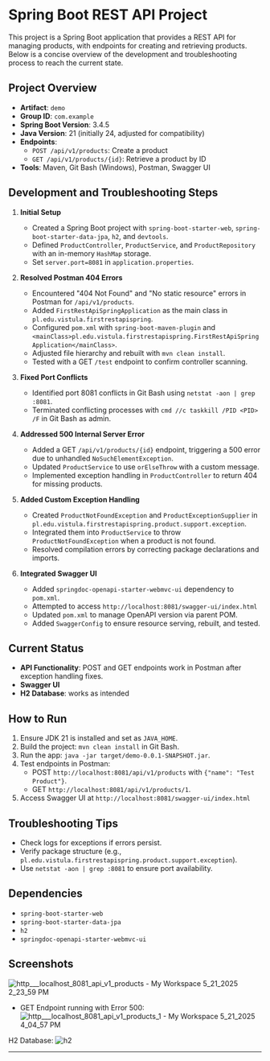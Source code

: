 # Spring Boot REST API Project

This project is a Spring Boot application that provides a REST API for managing products, with endpoints for creating and retrieving products. Below is a concise overview of the development and troubleshooting process to reach the current state.

## Project Overview
- **Artifact**: `demo`
- **Group ID**: `com.example`
- **Spring Boot Version**: 3.4.5
- **Java Version**: 21 (initially 24, adjusted for compatibility)
- **Endpoints**:
  - `POST /api/v1/products`: Create a product
  - `GET /api/v1/products/{id}`: Retrieve a product by ID
- **Tools**: Maven, Git Bash (Windows), Postman, Swagger UI

## Development and Troubleshooting Steps

1. **Initial Setup**
   - Created a Spring Boot project with `spring-boot-starter-web`, `spring-boot-starter-data-jpa`, `h2`, and `devtools`.
   - Defined `ProductController`, `ProductService`, and `ProductRepository` with an in-memory `HashMap` storage.
   - Set `server.port=8081` in `application.properties`.

2. **Resolved Postman 404 Errors**
   - Encountered "404 Not Found" and "No static resource" errors in Postman for `/api/v1/products`.
   - Added `FirstRestApiSpringApplication` as the main class in `pl.edu.vistula.firstrestapispring`.
   - Configured `pom.xml` with `spring-boot-maven-plugin` and `<mainClass>pl.edu.vistula.firstrestapispring.FirstRestApiSpringApplication</mainClass>`.
   - Adjusted file hierarchy and rebuilt with `mvn clean install`.
   - Tested with a GET `/test` endpoint to confirm controller scanning.

3. **Fixed Port Conflicts**
   - Identified port 8081 conflicts in Git Bash using `netstat -aon | grep :8081`.
   - Terminated conflicting processes with `cmd //c taskkill /PID <PID> /F` in Git Bash as admin.

4. **Addressed 500 Internal Server Error**
   - Added a GET `/api/v1/products/{id}` endpoint, triggering a 500 error due to unhandled `NoSuchElementException`.
   - Updated `ProductService` to use `orElseThrow` with a custom message.
   - Implemented exception handling in `ProductController` to return 404 for missing products.

5. **Added Custom Exception Handling**
   - Created `ProductNotFoundException` and `ProductExceptionSupplier` in `pl.edu.vistula.firstrestapispring.product.support.exception`.
   - Integrated them into `ProductService` to throw `ProductNotFoundException` when a product is not found.
   - Resolved compilation errors by correcting package declarations and imports.

6. **Integrated Swagger UI**
   - Added `springdoc-openapi-starter-webmvc-ui` dependency to `pom.xml`.
   - Attempted to access `http://localhost:8081/swagger-ui/index.html`
   - Updated `pom.xml` to manage OpenAPI version via parent POM.
   - Added `SwaggerConfig` to ensure resource serving, rebuilt, and tested.

## Current Status
- **API Functionality**: POST and GET endpoints work in Postman after exception handling fixes.
- **Swagger UI**
- **H2 Database**: works as intended

## How to Run
1. Ensure JDK 21 is installed and set as `JAVA_HOME`.
2. Build the project: `mvn clean install` in Git Bash.
3. Run the app: `java -jar target/demo-0.0.1-SNAPSHOT.jar`.
4. Test endpoints in Postman:
   - POST `http://localhost:8081/api/v1/products` with `{"name": "Test Product"}`.
   - GET `http://localhost:8081/api/v1/products/1`.
5. Access Swagger UI at `http://localhost:8081/swagger-ui/index.html` 

## Troubleshooting Tips
- Check logs for exceptions if errors persist.
- Verify package structure (e.g., `pl.edu.vistula.firstrestapispring.product.support.exception`).
- Use `netstat -aon | grep :8081` to ensure port availability.

## Dependencies
- `spring-boot-starter-web`
- `spring-boot-starter-data-jpa`
- `h2`
- `springdoc-openapi-starter-webmvc-ui`

## Screenshots
![http___localhost_8081_api_v1_products - My Workspace 5_21_2025 2_23_59 PM](https://github.com/user-attachments/assets/04b708d4-7fbd-4d55-ba6f-5e1837f2f39a)

- GET Endpoint running with Error 500:
![http___localhost_8081_api_v1_products_1 - My Workspace 5_21_2025 4_04_57 PM](https://github.com/user-attachments/assets/f82a7fb5-da08-46c4-b49e-0186fc5bf30d)

H2 Database:
![h2](https://github.com/user-attachments/assets/331cbd65-db26-401d-b896-11b4128391b7)

---
